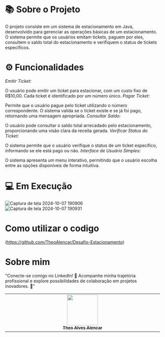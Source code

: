 # 📚 Sobre o Projeto
O projeto consiste em um sistema de estacionamento em Java, desenvolvido para gerenciar as operações básicas de um estacionamento. O sistema permite que os usuários emitam tickets, paguem por eles, consultem o saldo total do estacionamento e verifiquem o status de tickets específicos.

# ⚙️ Funcionalidades
*Emitir Ticket:*

O usuário pode emitir um ticket para estacionar, com um custo fixo de R$10,00. Cada ticket é identificado por um número único.
*Pagar Ticket:*

Permite que o usuário pague pelo ticket utilizando o número correspondente. O sistema valida se o ticket existe e se já foi pago, retornando uma mensagem apropriada.
*Consultar Saldo:*

O usuário pode consultar o saldo total arrecadado pelo estacionamento, proporcionando uma visão clara da receita gerada.
*Verificar Status do Ticket:*

O sistema permite que o usuário verifique o status de um ticket específico, informando se ele está pago ou não.
*Interface de Usuário Simples:*

O sistema apresenta um menu interativo, permitindo que o usuário escolha entre as opções disponíveis de forma intuitiva.

# 💻 Em Execução
![Captura de tela 2024-10-07 190906](https://github.com/user-attachments/assets/13af2cfc-deab-4ba1-adcf-1a59207e5b3f)
![Captura de tela 2024-10-07 190931](https://github.com/user-attachments/assets/8b09a8ea-6c3f-4acc-a312-8dc736d8f2d4)

# Como utilizar o codigo


(https://github.com/TheoAlencar/Desafio-Estacionamento)

# Sobre mim 
"Conecte-se comigo no LinkedIn! 🚀 Acompanhe minha trajetória profissional e explore possibilidades de colaboração em projetos inovadores. 🌟"
<table>
  <tbody>
    <tr>
  <td align="center" valign="top" width="14.28%"><a href=https://www.linkedin.com/in/theoalvesalencar/><img src="https://media.licdn.com/dms/image/v2/D4D03AQEss7vcJLsVwQ/profile-displayphoto-shrink_800_800/profile-displayphoto-shrink_800_800/0/1719339025573?e=1731542400&v=beta&t=SaGJb3etUi_RH-UbgLN-NISDzADVTzMcDMGIxgvZPRo"width="100px;"/><br /><sub><b>Theo Alves Alencar</b></sub></a><br />
   </tr>
  </tbody>
</table>

